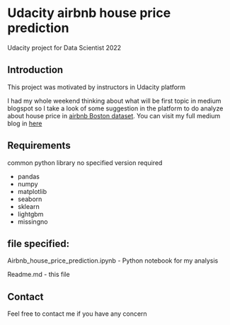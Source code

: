 # Udacity airbnb house price prediction 
Udacity project for Data Scientist 2022
## Introduction

This project was motivated by instructors in Udacity platform  

I had my whole weekend thinking about what will be first topic in medium blogspot so I take a look of some suggestion in the platform to do analyze about house price in [airbnb Boston dataset](https://www.kaggle.com/datasets/airbnb/boston). You can visit my full medium blog in [here](https://medium.com/@vuminhduc1809/airbnb-house-price-prediction-bcd3db4f72a)

## Requirements

common python library no specified version required 
* pandas  
* numpy 
* matplotlib
* seaborn
* sklearn
* lightgbm
* missingno

## file specified: 

Airbnb_house_price_prediction.ipynb - Python notebook for my analysis 

Readme.md - this file

## Contact 
Feel free to contact me if you have any concern 

